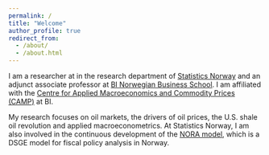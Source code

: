 ```yaml
---
permalink: /
title: "Welcome"
author_profile: true
redirect_from: 
  - /about/
  - /about.html
---
```






I am a researcher at in the research department of [Statistics Norway](https://www.ssb.no) and an adjunct associate professor at [BI Norwegian Business School](https://www.bi.edu). I am affiliated with the [Centre for Applied Macroeconomics and Commodity Prices (CAMP)](https://www.bi.edu/research/research-centres/centre-of-applied-macroeconomics-and-commodity-prices/) at BI.

My research focuses on oil markets, the drivers of oil prices, the U.S. shale oil revolution and applied macroeconometrics. At Statistics Norway, I am also involved in the continuous development of the [NORA model](https://www.ssb.no/en/forskning/makrookonomi/norwegian-fiscal-policy-analysis-model-nora), which is a DSGE model for fiscal policy analysis in Norway.


